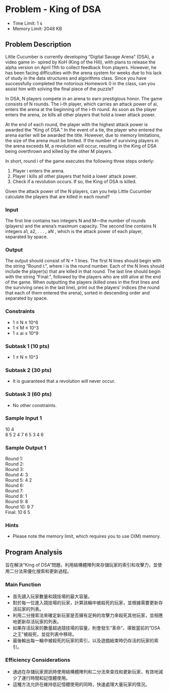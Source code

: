 # Problem - King of DSA

- Time Limit: 1 s
- Memory Limit: 2048 KB

## Problem Description
Little Cucumber is currently developing “Digital Savage Arena” (DSA), a video game in- spired by KoH (King of the Hill), with plans to release the alpha version on April 11th to collect feedback from players. However, he has been facing difficulties with the arena system for weeks due to his lack of study in the data structures and algorithms class. Since you have successfully completed the notorious Homework 0 in the class, can you assist him with solving the final piece of the puzzle?

In DSA, N players compete in an arena to earn prestigious honor. The game consists of N rounds. The i-th player, which carries an attack power of ai, enters the arena at the beginning of the i-th round. As soon as the player enters the arena, ze kills all other players that hold a lower attack power.

At the end of each round, the player with the highest attack power is awarded the “King of DSA.” In the event of a tie, the player who entered the arena earlier will be awarded the title. However, due to memory limitations, the size of the arena must be limited. If the number of surviving players in the arena exceeds M, a revolution will occur, resulting in the King of DSA being overthrown and killed by the other M players.

In short, round i of the game executes the following three steps orderly:
1. Player i enters the arena.
2. Player i kills all other players that hold a lower attack power.
3. Check if a revolution occurs. If so, the King of DSA is killed.

Given the attack power of the N players, can you help Little Cucumber calculate the players that are killed in each round?

### Input
The first line contains two integers N and M—the number of rounds (players) and the arena’s maximum capacity. The second line contains N integers a1, a2, . . . , aN , which is the attack power of each player, separated by space.

### Output
The output should consist of N + 1 lines. The first N lines should begin with the string “Round i:”, where i is the round number. Each of the N lines should include the player(s) that are killed in that round. The last line should begin with the string “Final:”, followed by the players who are still alive at the end of the game. When outputting the players (killed ones in the first lines and the surviving ones in the last line), print out the players’ indices (the round that each of them entered the arena), sorted in descending order and separated by space.

### Constraints
- 1 ≤ N ≤ 10^6
- 1 ≤ M ≤ 10^3
- 1 ≤ ai ≤ 10^9

### Subtask 1 (10 pts)
- 1 ≤ N ≤ 10^3

### Subtask 2 (30 pts)
- It is guaranteed that a revolution will never occur.

### Subtask 3 (60 pts)
- No other constraints.

### Sample Input 1
10 4  
8 5 2 4 7 6 5 3 4 6
### Sample Output 1
Round 1:  
Round 2:  
Round 3:  
Round 4: 3  
Round 5: 4 2  
Round 6:  
Round 7:  
Round 8: 1  
Round 9: 8  
Round 10: 9 7  
Final: 10 6 5  

### Hints
- Please note the memory limit, which requires you to use O(M) memory.

## Program Analysis

旨在解決“King of DSA”問題，利用結構體陣列來存儲玩家的索引和攻擊力，並使用二分法來優化搜索和更新過程。

### Main Function
- 首先讀入玩家數量和競技場的最大容量。
- 對於每一位進入競技場的玩家，計算該輪中被殺死的玩家，並根據需要更新存活玩家的列表。
- 利用二分搜索法來確定新玩家是否擁有足夠的攻擊力來殺死其他玩家，並相應地更新存活玩家的列表。
- 如果存活玩家的數量超過競技場的容量，則會發生“革命”，導致當前的“DSA之王”被殺死，並從列表中移除。
- 最後輸出每一輪中被殺死的玩家的索引，以及遊戲結束時仍存活的玩家的索引。

### Efficiency Considerations
- 通過在存儲玩家資訊時使用結構體陣列和二分法來查找和更新玩家，有效地減少了運行時間和記憶體使用。
- 這種方法允許在維持低記憶體使用的同時，快速處理大量玩家的情況。